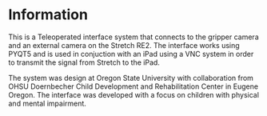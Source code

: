 
# Information

This is a Teleoperated interface system that connects to the gripper camera and an external camera on the Stretch RE2. 
The interface works using PYQT5 and is used in conjuction with an iPad using a VNC system in order to transmit the signal from Stretch to the iPad.

The system was design at Oregon State University with collaboration from OHSU Doernbecher Child Development and Rehabilitation Center in Eugene Oregon.
The interface was developed with a focus on children with physical and mental impairment.
